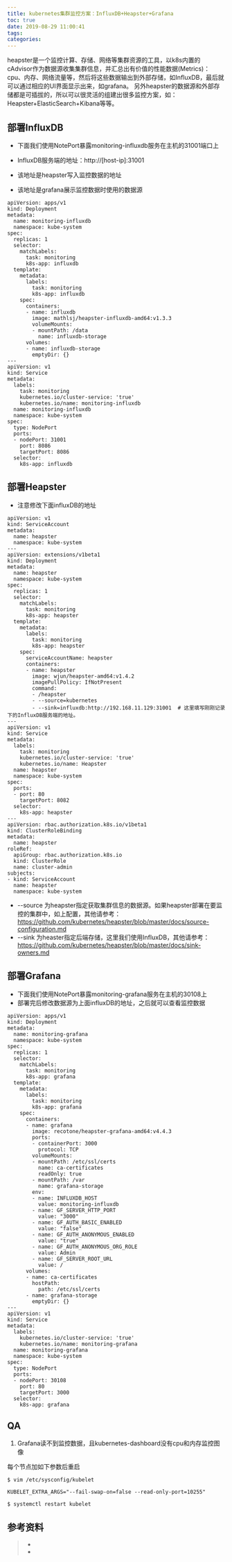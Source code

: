 ```yaml
---
title: kubernetes集群监控方案：InfluxDB+Heapster+Grafana
toc: true
date: 2019-08-29 11:00:41
tags:
categories:
---
```


heapster是一个监控计算、存储、网络等集群资源的工具，以k8s内置的cAdvisor作为数据源收集集群信息，并汇总出有价值的性能数据(Metrics)：cpu、内存、网络流量等，然后将这些数据输出到外部存储，如InfluxDB，最后就可以通过相应的UI界面显示出来，如grafana。 另外heapster的数据源和外部存储都是可插拔的，所以可以很灵活的组建出很多监控方案，如：Heapster+ElasticSearch+Kibana等等。



## 部署InfluxDB

- 下面我们使用NotePort暴露monitoring-influxdb服务在主机的31001端口上

- InfluxDB服务端的地址：http://[host-ip]:31001 
- 该地址是heapster写入监控数据的地址
- 该地址是grafana展示监控数据时使用的数据源

```
apiVersion: apps/v1
kind: Deployment
metadata:
  name: monitoring-influxdb
  namespace: kube-system
spec:
  replicas: 1
  selector:
    matchLabels:
      task: monitoring
      k8s-app: influxdb
  template:
    metadata:
      labels:
        task: monitoring
        k8s-app: influxdb
    spec:
      containers:
      - name: influxdb
        image: mathlsj/heapster-influxdb-amd64:v1.3.3
        volumeMounts:
        - mountPath: /data
          name: influxdb-storage
      volumes:
      - name: influxdb-storage
        emptyDir: {}
---
apiVersion: v1
kind: Service
metadata:
  labels:
    task: monitoring
    kubernetes.io/cluster-service: 'true'
    kubernetes.io/name: monitoring-influxdb
  name: monitoring-influxdb
  namespace: kube-system
spec:
  type: NodePort
  ports:
  - nodePort: 31001
    port: 8086
    targetPort: 8086
  selector:
    k8s-app: influxdb
```



## 部署Heapster

- 注意修改下面influxDB的地址

```
apiVersion: v1
kind: ServiceAccount
metadata:
  name: heapster
  namespace: kube-system
---
apiVersion: extensions/v1beta1
kind: Deployment
metadata:
  name: heapster
  namespace: kube-system
spec:
  replicas: 1
  selector:
    matchLabels:
      task: monitoring
      k8s-app: heapster
  template:
    metadata:
      labels:
        task: monitoring
        k8s-app: heapster
    spec:
      serviceAccountName: heapster
      containers:
      - name: heapster
        image: wjun/heapster-amd64:v1.4.2
        imagePullPolicy: IfNotPresent
        command:
        - /heapster
        - --source=kubernetes
        - --sink=influxdb:http://192.168.11.129:31001  # 这里填写刚刚记录下的InfluxDB服务端的地址。
---
apiVersion: v1
kind: Service
metadata:
  labels:
    task: monitoring
    kubernetes.io/cluster-service: 'true'
    kubernetes.io/name: Heapster
  name: heapster
  namespace: kube-system
spec:
  ports:
  - port: 80
    targetPort: 8082
  selector:
    k8s-app: heapster
---
apiVersion: rbac.authorization.k8s.io/v1beta1
kind: ClusterRoleBinding
metadata:
  name: heapster
roleRef:
  apiGroup: rbac.authorization.k8s.io
  kind: ClusterRole
  name: cluster-admin
subjects:
- kind: ServiceAccount
  name: heapster
  namespace: kube-system
```

- --source 为heapster指定获取集群信息的数据源。如果heapster部署在要监控的集群中，如上配置，其他请参考：<https://github.com/kubernetes/heapster/blob/master/docs/source-configuration.md>
- --sink 为heaster指定后端存储，这里我们使用InfluxDB，其他请参考：<https://github.com/kubernetes/heapster/blob/master/docs/sink-owners.md>



## 部署Grafana

- 下面我们使用NotePort暴露monitoring-grafana服务在主机的30108上
- 部署完后修改数据源为上面influxDB的地址，之后就可以查看监控数据

```
apiVersion: apps/v1
kind: Deployment
metadata:
  name: monitoring-grafana
  namespace: kube-system
spec:
  replicas: 1
  selector:
    matchLabels:
      task: monitoring
      k8s-app: grafana
  template:
    metadata:
      labels:
        task: monitoring
        k8s-app: grafana
    spec:
      containers:
      - name: grafana
        image: recotone/heapster-grafana-amd64:v4.4.3
        ports:
        - containerPort: 3000
          protocol: TCP
        volumeMounts:
        - mountPath: /etc/ssl/certs
          name: ca-certificates
          readOnly: true
        - mountPath: /var
          name: grafana-storage
        env:
        - name: INFLUXDB_HOST
          value: monitoring-influxdb
        - name: GF_SERVER_HTTP_PORT
          value: "3000"
        - name: GF_AUTH_BASIC_ENABLED
          value: "false"
        - name: GF_AUTH_ANONYMOUS_ENABLED
          value: "true"
        - name: GF_AUTH_ANONYMOUS_ORG_ROLE
          value: Admin
        - name: GF_SERVER_ROOT_URL
          value: /
      volumes:
      - name: ca-certificates
        hostPath:
          path: /etc/ssl/certs
      - name: grafana-storage
        emptyDir: {}
---
apiVersion: v1
kind: Service
metadata:
  labels:
    kubernetes.io/cluster-service: 'true'
    kubernetes.io/name: monitoring-grafana
  name: monitoring-grafana
  namespace: kube-system
spec:
  type: NodePort
  ports:
  - nodePort: 30108
    port: 80
    targetPort: 3000
  selector:
    k8s-app: grafana
```



## QA

1. Grafana读不到监控数据，且kubernetes-dashboard没有cpu和内存监控图像

每个节点加如下参数后重启
```
$ vim /etc/sysconfig/kubelet 

KUBELET_EXTRA_ARGS="--fail-swap-on=false --read-only-port=10255"

$ systemctl restart kubelet
```



## 参考资料
> - []()
> - []()
